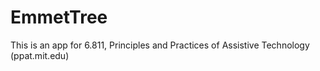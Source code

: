 # EmmetTree
This is an app for 6.811, Principles and Practices of Assistive Technology (ppat.mit.edu)
